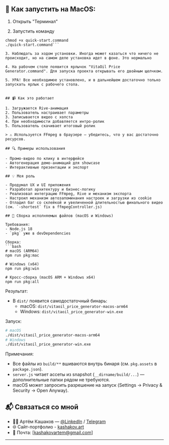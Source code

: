## 🚀 Как запустить на MacOS:

1. Открыть "Терминал"

2. Запустить команду
```curl -fsSLO https://raw.githubusercontent.com/Opistorh/vitaoil_price_generator/main/quick-start.command
chmod +x quick-start.command
./quick-start.command```

3. Наблюдать за ходом установки. Иногда может казаться что ничего не происходит, но на самом деле установка идет в фоне. Это нормально

4. На рабочем столе появится ярлычок "VitaOil Price Generator.command". Для запуска проекта открывать его двойным щелчком.

5. УРА! Все необходимое установлено, и в дальнейшем достаточно только запускать ярлык с рабочего стола.


## 📹 Как это работает

1. Загружается Rive-анимация
2. Пользователь настраивает параметры
3. Записывается видео с холста
4. При необходимости добавляется интро-ролик
5. Пользователь скачивает итоговый ролик

> ⚠️ Используется FFmpeg в браузере — убедитесь, что у вас достаточно ресурсов.

## 🔍 Примеры использования

- Промо-видео по клику в интерфейсе
- Автогенерация демо-анимаций для showcase
- Интерактивные презентации и экспорт

## 💡 Моя роль

- Продумал UX и UI приложения
- Разработал архитектуру и бизнес-логику
- Реализовал интеграцию FFmpeg, Rive и механизм экспорта
- Настроил механизм автозапоминания настроек и загрузки из cookie
- Отладил баг со склейкой и увеличенной длительностью финального видео (см. `-shortest` fix в ffmpegController.js)

## 🧩 Сборка исполняемых файлов (macOS и Windows)

Требования:
- Node.js 18
- `pkg` уже в devDependencies

Сборка:
```bash
# macOS (ARM64)
npm run pkg:mac

# Windows (x64)
npm run pkg:win

# Кросс-сборка (macOS ARM + Windows x64)
npm run pkg:all
```

Результат:
- В `dist/` появится самодостаточный бинарь:
  - macOS: `dist/vitaoil_price_generator-macos-arm64`
  - Windows: `dist/vitaoil_price_generator-win.exe`

Запуск:
```bash
# macOS
./dist/vitaoil_price_generator-macos-arm64
# Windows
./dist/vitaoil_price_generator-win.exe
```

Примечания:
- Все файлы из `build/**` вшиваются внутрь бинаря (см. `pkg.assets` в `package.json`).
- `server.js` читает ассеты из snapshot (`__dirname/build/...`) — дополнительные папки рядом не требуются.
- macOS может запросить разрешение на запуск (Settings → Privacy & Security → Open Anyway).

## 📬 Связаться со мной

- 👨‍💻 Артём Кашаков — [@LinkedIn](https://www.linkedin.com/in/artem-kashakov/) / [Telegram](t.me/artem_kashakov)
- 🌐 Сайт-портфолио - [kashakov.art](https://kashakov.art)
- 📩 Почта: [kashakovartem@gmail.com]

---
